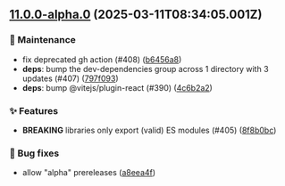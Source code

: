 ## [11.0.0-alpha.0](https://github.com/AxisCommunications/fluent-components/compare/b6f9c9f8cbe4dd8ae5a07df6dde57016a3473e09..a8eea4f973d412641ac9a2877d285e2dc4c4136e) (2025-03-11T08:34:05.001Z)

### 🚧 Maintenance

  - fix deprecated gh action (#408) ([b6456a8](https://github.com/AxisCommunications/fluent-components/commit/b6456a824847a289b3bfb8872d75a9611f7949c6))
  - **deps**: bump the dev-dependencies group across 1 directory with 3 updates (#407) ([797f093](https://github.com/AxisCommunications/fluent-components/commit/797f0937083236a560479558a6139c17aeadbb92))
  - **deps**: bump @vitejs/plugin-react (#390) ([4c6b2a2](https://github.com/AxisCommunications/fluent-components/commit/4c6b2a2a2ddd0fca6dd5282d93743721cd987f09))

### ✨ Features

  - **BREAKING** libraries only export (valid) ES modules (#405) ([8f8b0bc](https://github.com/AxisCommunications/fluent-components/commit/8f8b0bcdeba6fca841748b7171702afb2e08469b))

### 🐛 Bug fixes

  - allow "alpha" prereleases ([a8eea4f](https://github.com/AxisCommunications/fluent-components/commit/a8eea4f973d412641ac9a2877d285e2dc4c4136e))
